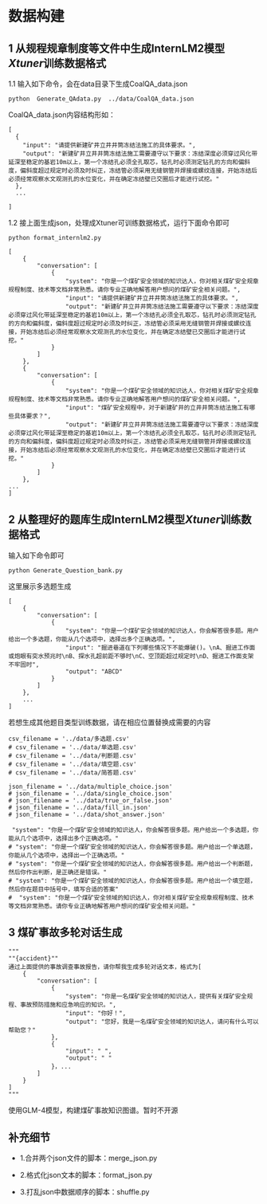 # 数据构建

## 1  从规程规章制度等文件中生成InternLM2模型*Xtuner*训练数据格式

1.1  输入如下命令，会在data目录下生成CoalQA_data.json

```shell
python  Generate_QAdata.py  ../data/CoalQA_data.json
```

CoalQA_data.json内容结构形如：

```shell
[
  {
    "input": "请提供新建矿井立井井筒冻结法施工的具体要求。",
    "output": "新建矿井立井井筒冻结法施工需要遵守以下要求：冻结深度必须穿过风化带延深至稳定的基岩10m以上，第一个冻结孔必须全孔取芯，钻孔时必须测定钻孔的方向和偏斜度，偏斜度超过规定时必须及时纠正，冻结管必须采用无缝钢管并焊接或螺纹连接，开始冻结后必须经常观察水文观测孔的水位变化，并在确定冻结壁已交圈后才能进行试挖。"
  },
  ...
  
]
```

1.2  接上面生成json，处理成Xtuner可训练数据格式，运行下面命令即可

```shell
python format_internlm2.py  
```

```shell
[
    {
        "conversation": [
            {
                "system": "你是一个煤矿安全领域的知识达人，你对相关煤矿安全规章规程制度、技术等文档非常熟悉。请你专业正确地解答用户想问的煤矿安全相关问题。",
                "input": "请提供新建矿井立井井筒冻结法施工的具体要求。",
                "output": "新建矿井立井井筒冻结法施工需要遵守以下要求：冻结深度必须穿过风化带延深至稳定的基岩10m以上，第一个冻结孔必须全孔取芯，钻孔时必须测定钻孔的方向和偏斜度，偏斜度超过规定时必须及时纠正，冻结管必须采用无缝钢管并焊接或螺纹连接，开始冻结后必须经常观察水文观测孔的水位变化，并在确定冻结壁已交圈后才能进行试挖。"
            }
        ]
    },
    {
        "conversation": [
            {
                "system": "你是一个煤矿安全领域的知识达人，你对相关煤矿安全规章规程制度、技术等文档非常熟悉。请你专业正确地解答用户想问的煤矿安全相关问题。",
                "input": "煤矿安全规程中，对于新建矿井的立井井筒冻结法施工有哪些具体要求？",
                "output": "新建矿井立井井筒冻结法施工需要遵守以下要求：冻结深度必须穿过风化带延深至稳定的基岩10m以上，第一个冻结孔必须全孔取芯，钻孔时必须测定钻孔的方向和偏斜度，偏斜度超过规定时必须及时纠正，冻结管必须采用无缝钢管并焊接或螺纹连接，开始冻结后必须经常观察水文观测孔的水位变化，并在确定冻结壁已交圈后才能进行试挖。"
            }
        ]
    },
...
]
```

## 2  从整理好的题库生成InternLM2模型*Xtuner*训练数据格式

输入如下命令即可

```shell
python Generate_Question_bank.py
```

这里展示多选题生成

```shell
[
    {
        "conversation": [
            {
                "system": "你是一个煤矿安全领域的知识达人，你会解答很多题。用户给出一个多选题，你能从几个选项中，选择出多个正确选项。",
                "input": "掘进巷道在下列哪些情况下不能爆破()。\nA、掘进工作面或炮眼有突水预兆时\nB、探水孔超前距不够时\nC、空顶距超过规定时\nD、掘进工作面支架不牢固时",
                "output": "ABCD"
            }
        ]
    },
    ...
]
```

若想生成其他题目类型训练数据，请在相应位置替换成需要的内容
```shell
csv_filename = '../data/多选题.csv'
# csv_filename = '../data/单选题.csv'
# csv_filename = '../data/判断题.csv'
# csv_filename = '../data/填空题.csv'
# csv_filename = '../data/简答题.csv'

json_filename = '../data/multiple_choice.json'
# json_filename = '../data/single_choice.json'
# json_filename = '../data/true_or_false.json'
# json_filename = '../data/fill_in.json'
# json_filename = '../data/shot_answer.json'

 "system": "你是一个煤矿安全领域的知识达人，你会解答很多题。用户给出一个多选题，你能从几个选项中，选择出多个正确选项。"
# "system": "你是一个煤矿安全领域的知识达人，你会解答很多题。用户给出一个单选题，你能从几个选项中，选择出一个正确选项。"
# "system": "你是一个煤矿安全领域的知识达人，你会解答很多题。用户给出一个判断题，然后你作出判断，是正确还是错误。"
# "system": "你是一个煤矿安全领域的知识达人，你会解答很多题。用户给出一个填空题，然后你在题目中括号中，填写合适的答案"
#  "system": "你是一个煤矿安全领域的知识达人，你对相关煤矿安全规章规程制度、技术等文档非常熟悉。请你专业正确地解答用户想问的煤矿安全相关问题。"
```
## 3  煤矿事故多轮对话生成

```shell
"""
""{accident}""
通过上面提供的事故调查事故报告，请你帮我生成多轮对话文本，格式为[
    {
        "conversation": [
            {
                "system": "你是一名煤矿安全领域的知识达人，提供有关煤矿安全规程、事故预防措施和应急响应的知识。",
                "input": "你好！",
                "output": "您好，我是一名煤矿安全领域的知识达人，请问有什么可以帮助您？"
            },
            {
                "input": " ",
                "output": " "
            }，...
        ]
    }
]
"""
```
使用GLM-4模型，构建煤矿事故知识图谱。暂时不开源

##  补充细节
- 1.合并两个json文件的脚本：merge_json.py

- 2.格式化json文本的脚本：format_json.py

- 3.打乱json中数据顺序的脚本：shuffle.py

